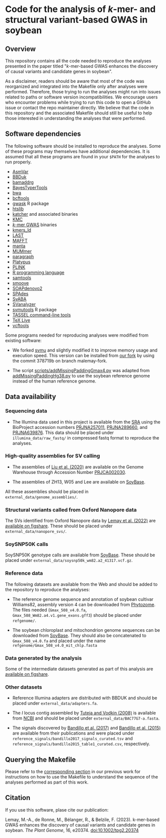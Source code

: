 # Code for the analysis of *k*-mer- and structural variant-based GWAS in soybean

## Overview

This repository contains all the code needed to reproduce the analyses
presented in the paper titled "*k*-mer-based GWAS enhances the discovery of
causal variants and candidate genes in soybean".

As a disclaimer, readers should be aware that most of the code was reorganized
and integrated into the Makefile only after analyses were performed.
Therefore, those trying to run the analyses might run into issues related to
paths or software version incompatibilities.  We encourage users who encounter
problems while trying to run this code to open a GitHub issue or contact the
repo maintainer directly. We believe that the code in this repository and the
associated Makefile should still be useful to help those interested in
understanding the analyses that were performed.

## Software dependencies

The following software should be installed to reproduce the analyses.  Some of
these programs may themselves have additional dependencies.  It is assumed that
all these programs are found in your `$PATH` for the analyses to run properly.

* [AsmVar](https://github.com/bioinformatics-centre/AsmVar)
* [BBDuk](https://jgi.doe.gov/data-and-tools/software-tools/bbtools/bb-tools-user-guide/bbduk-guide/)
* [bamaddrg](https://github.com/ekg/bamaddrg)
* [BayesTyperTools](https://github.com/bioinformatics-centre/BayesTyper)
* [bwa](https://github.com/lh3/bwa)
* [bcftools](https://github.com/samtools/bcftools)
* [gwask](https://github.com/malemay/gwask) R package
* [htslib](https://github.com/samtools/htslib)
* [katcher](https://github.com/malemay/katcher) and associated binaries
* [KMC](https://github.com/refresh-bio/KMC)
* [*k*-mer GWAS](https://github.com/voichek/kmersGWAS) binaries
* [kmers_ld](https://github.com/malemay/kmers_ld)
* [LAST](https://gitlab.com/mcfrith/last)
* [MAFFT](https://mafft.cbrc.jp/alignment/software/)
* [manta](https://github.com/Illumina/manta)
* [MUMmer](https://github.com/mummer4/mummer)
* [paragraph](https://github.com/Illumina/paragraph)
* [Platypus](https://www.well.ox.ac.uk/research/research-groups/lunter-group/lunter-group/platypus-a-haplotype-based-variant-caller-for-next-generation-sequence-data)
* [PLINK](https://www.cog-genomics.org/plink2)
* [R programming language](https://cran.r-project.org/)
* [samtools](https://github.com/samtools/samtools)
* [smoove](https://github.com/brentp/smoove)
* [SOAPdenovo2](https://github.com/aquaskyline/SOAPdenovo2)
* [SPAdes](https://github.com/ablab/spades)
* [SvABA](https://github.com/walaj/svaba)
* [SVanalyzer](https://github.com/nhansen/SVanalyzer)
* [svmutools](https://github.com/malemay/svmutools) R package
* [TASSEL command-line tools](https://bitbucket.org/tasseladmin/tassel-5-source/wiki/Home)
* [TeX Live](https://www.tug.org/texlive/)
* [vcftools](https://github.com/vcftools/vcftools)

Some programs needed for reproducing analyses were modified from existing software:

* We forked [svmu](https://github.com/mahulchak/svmu) and slightly modified it
  to improve memory usage and execution speed. This version can be installed
  from [our fork](https://github.com/malemay/svmu) by using the commit 378719b on
  branch malemay-fork.

* The script
  [scripts/addMissingPaddingGmax4.py](https://github.com/malemay/soybean_sv_paper/blob/master/scripts/addMissingPaddingGmax4.py)
was adapted from
[addMissingPaddingHg38.py](https://github.com/vgteam/sv-genotyping-paper/blob/master/human/misc-scripts/addMissingPaddingHg38.py)
to use the soybean reference genome instead of the human reference genome.

## Data availability

### Sequencing data

* The Illumina data used in this project is available from the
  [SRA](https://www.ncbi.nlm.nih.gov/sra) using the BioProject accession
  numbers [PRJNA257011](https://www.ncbi.nlm.nih.gov/bioproject/PRJNA257011),
  [PRJNA289660](https://www.ncbi.nlm.nih.gov/bioproject/PRJNA289660),
  and [PRJNA639876](https://www.ncbi.nlm.nih.gov/bioproject/PRJNA639876).
  This data should be placed under `illumina_data/raw_fastq/` in compressed
  fastq format to reproduce the analyses.

### High-quality assemblies for SV calling

* The assemblies of [Liu et al. (2020)](https://doi.org/10.1016/j.cell.2020.05.023)
  are available on the Genome Warehouse through Accession Number
  [PRJCA002030](https://ngdc.cncb.ac.cn/search/?dbId=gsa&q=PRJCA002030).

* The assemblies of ZH13, W05 and Lee are available on
  [SoyBase](https://soybase.org/GlycineBlastPages/blast_descriptions.php).

All these assemblies should be placed in `external_data/genome_assemblies/`.

### Structural variants called from Oxford Nanopore data

The SVs identified from Oxford Nanopore data by [Lemay et al. (2022)](https://doi.org/10.1186/s12915-022-01255-w)
are [available on figshare](https://doi.org/10.6084/m9.figshare.15127730.v1).
These should be placed under `external_data/nanopore_svs/`.

### SoySNP50K calls

SoySNP50K genotype calls are available from [SoyBase](https://soybase.org/snps/).
These should be placed under `external_data/soysnp50k_wm82.a2_41317.vcf.gz`.

### Reference data

The following datasets are available from the Web and should be added to the
repository to reproduce the analyses:

* The reference genome sequence and annotation of soybean cultivar Williams82,
  assembly version 4 can be downloaded from
  [Phytozome](https://phytozome-next.jgi.doe.gov/).  The files needed
  (`Gmax_508_v4.0.fa`, `Gmax_508_Wm82.a4.v1.gene_exons.gff3`) should be placed
  under `refgenome/`.

* The soybean chloroplast and mitochondrion genome sequences can be downloaded
  from
[SoyBase](https://www.soybase.org/GlycineBlastPages/blast_descriptions.php).
They should also be concatenated to `Gmax_508_v4.0.fa` and placed under the
name `refgenome/Gmax_508_v4.0_mit_chlp.fasta`

### Data generated by the analysis

Some of the intermediate datasets generated as part of this analysis are
 [available on figshare](https://doi.org/10.6084/m9.figshare.21699464.v3).

### Other datasets

* Reference Illumina adapters are distributed with BBDUK and should be placed
  under `external_data/adapters.fa`.

* The *I* locus contig assembled by [Tuteja and Vodkin (2008)](https://doi.org/10.2135/cropsci2007.10.0542tpg)
  is available from [NCBI](https://www.ncbi.nlm.nih.gov/nuccore/EF623854)
  and should be placed under `external_data/BAC77G7-a.fasta`.

* The signals discovered by [Bandillo et al. (2017)](https://doi.org/10.3835/plantgenome2016.06.0054)
	and [Bandillo et al. (2015)](https://doi.org/10.3835/plantgenome2015.04.0024) are available from their publications
	and were placed under `reference_signals/bandillo2017_signals_curated.tsv` and
	`reference_signals/bandillo2015_table1_curated.csv`, respectively.

## Querying the Makefile

Please refer to the
[corresponding section](https://github.com/malemay/soybean_sv_paper#querying-the-makefile) in
our previous work for instructions on how to use the Makefile to understand the
sequence of the analyses performed as part of this work.

## Citation

If you use this software, plase cite our publication:

Lemay, M.-A., de Ronne, M., Bélanger, R., & Belzile, F. (2023). k-mer-based GWAS enhances the discovery of causal variants and candidate genes in soybean. *The Plant Genome*, 16, e20374. [doi:10.1002/tpg2.20374](https://doi.org/10.1002/tpg2.20374)

